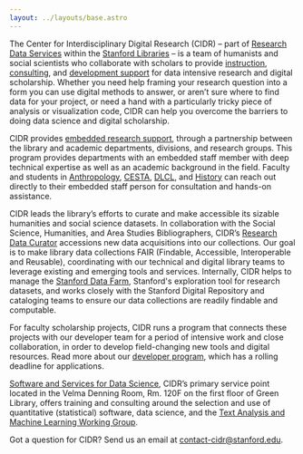```yaml
---
layout: ../layouts/base.astro
---
```


The Center for Interdisciplinary Digital Research (CIDR) – part of [Research Data Services](https://library.stanford.edu/libraries/research-data-services) within the [Stanford Libraries](https://library.stanford.edu/) – is a team of humanists and social scientists who collaborate with scholars to provide [instruction](workshops/), [consulting](consulting/), and [development support](developers/) for data intensive research and digital scholarship. Whether you need help framing your research question into a form you can use digital methods to answer, or aren’t sure where to find data for your project, or need a hand with a particularly tricky piece of analysis or visualization code, CIDR can help you overcome the barriers to doing data science and digital scholarship.

CIDR provides [embedded research support](ats-program/), through a partnership between the library and academic departments, divisions, and research groups. This program provides departments with an embedded staff member with deep technical expertise as well as an academic background in the field. Faculty and students in [Anthropology](https://anthropology.stanford.edu/), [CESTA](https://cesta.stanford.edu/), [DLCL](https://dlcl.stanford.edu/), and [History](https://history.stanford.edu/) can reach out directly to their embedded staff person for consultation and hands-on assistance.

CIDR leads the library’s efforts to curate and make accessible its sizable humanities and social science datasets. In collaboration with the Social Science, Humanities, and Area Studies Bibliographers, CIDR’s [Research Data Curator](data/) accessions new data acquisitions into our collections. Our goal is to make library data collections FAIR (Findable, Accessible, Interoperable and Reusable), coordinating with our technical and digital library teams to leverage existing and emerging tools and services. Internally, CIDR helps to manage the [Stanford Data Farm](https://redivis.com/stanford), Stanford's exploration tool for research datasets, and works closely with the Stanford Digital Repository and cataloging teams to ensure our data collections are readily findable and computable.

For faculty scholarship projects, CIDR runs a program that connects these projects with our developer team for a period of intensive work and close collaboration, in order to develop field-changing new tools and digital resources. Read more about our [developer program](developers/), which has a rolling deadline for applications.

[Software and Services for Data Science](https://ssds.stanford.edu), CIDR’s primary service point located in the Velma Denning Room, Rm. 120F on the first floor of Green Library, offers training and consulting around the selection and use of quantitative (statistical) software, data science, and the [Text Analysis and Machine Learning Working Group](https://library.stanford.edu/research/software-and-services-data-science/text-analysis-and-machine-learning-working-group-taml).

Got a question for CIDR? Send us an email at contact-cidr@stanford.edu.
